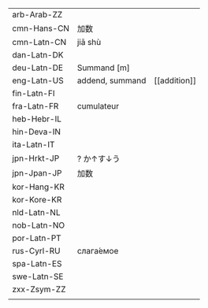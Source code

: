 | | | |
|-|-|-|
| arb-Arab-ZZ |  |  |
| cmn-Hans-CN | 加数 |  |
| cmn-Latn-CN | jiā shù |  |
| dan-Latn-DK |  |  |
| deu-Latn-DE | Summand [m] |  |
| eng-Latn-US | addend, summand | [[addition]] |
| fin-Latn-FI |  |  |
| fra-Latn-FR | cumulateur |  |
| heb-Hebr-IL |  |  |
| hin-Deva-IN |  |  |
| ita-Latn-IT |  |  |
| jpn-Hrkt-JP | ? か↑す↓う |  |
| jpn-Jpan-JP | 加数 |  |
| kor-Hang-KR |  |  |
| kor-Kore-KR |  |  |
| nld-Latn-NL |  |  |
| nob-Latn-NO |  |  |
| por-Latn-PT |  |  |
| rus-Cyrl-RU | слага́емое |  |
| spa-Latn-ES |  |  |
| swe-Latn-SE |  |  |
| zxx-Zsym-ZZ |  |  |
|  |  |  |
